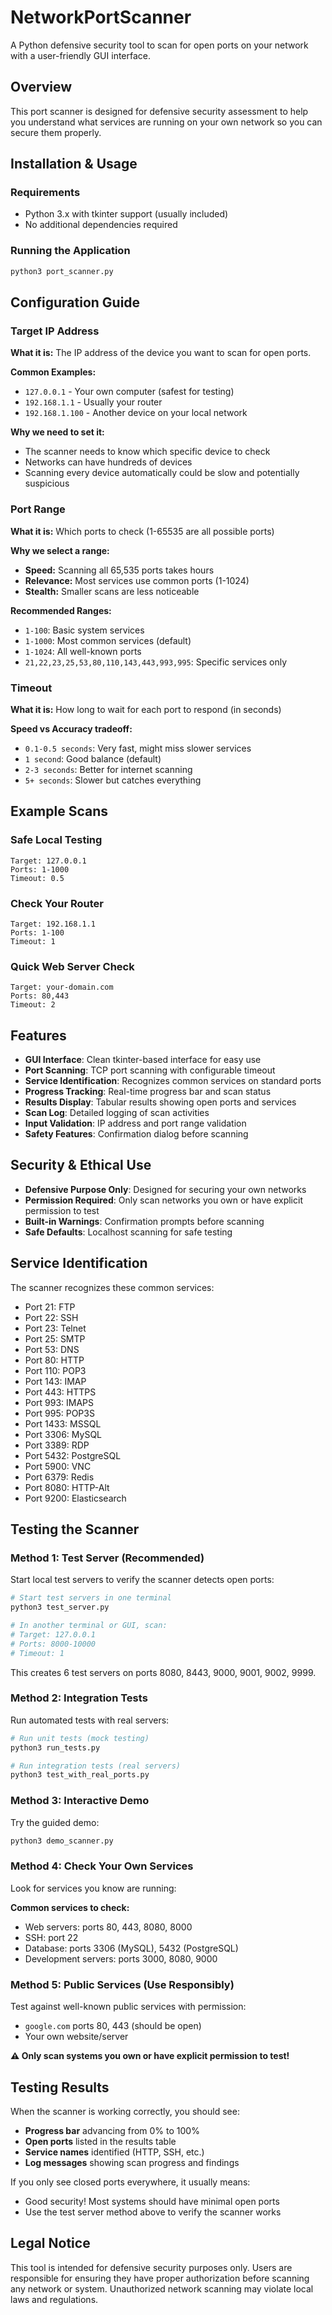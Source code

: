 # NetworkPortScanner
A Python defensive security tool to scan for open ports on your network with a user-friendly GUI interface.

## Overview
This port scanner is designed for defensive security assessment to help you understand what services are running on your own network so you can secure them properly.

## Installation & Usage

### Requirements
- Python 3.x with tkinter support (usually included)
- No additional dependencies required

### Running the Application
```bash
python3 port_scanner.py
```

## Configuration Guide

### Target IP Address
**What it is:** The IP address of the device you want to scan for open ports.

**Common Examples:**
- `127.0.0.1` - Your own computer (safest for testing)
- `192.168.1.1` - Usually your router
- `192.168.1.100` - Another device on your local network

**Why we need to set it:** 
- The scanner needs to know which specific device to check
- Networks can have hundreds of devices
- Scanning every device automatically could be slow and potentially suspicious

### Port Range
**What it is:** Which ports to check (1-65535 are all possible ports)

**Why we select a range:**
- **Speed:** Scanning all 65,535 ports takes hours
- **Relevance:** Most services use common ports (1-1024)
- **Stealth:** Smaller scans are less noticeable

**Recommended Ranges:**
- `1-100`: Basic system services
- `1-1000`: Most common services (default)
- `1-1024`: All well-known ports
- `21,22,23,25,53,80,110,143,443,993,995`: Specific services only

### Timeout
**What it is:** How long to wait for each port to respond (in seconds)

**Speed vs Accuracy tradeoff:**
- `0.1-0.5 seconds`: Very fast, might miss slower services
- `1 second`: Good balance (default)
- `2-3 seconds`: Better for internet scanning
- `5+ seconds`: Slower but catches everything

## Example Scans

### Safe Local Testing
```
Target: 127.0.0.1
Ports: 1-1000
Timeout: 0.5
```

### Check Your Router
```
Target: 192.168.1.1
Ports: 1-100
Timeout: 1
```

### Quick Web Server Check
```
Target: your-domain.com
Ports: 80,443
Timeout: 2
```

## Features
- **GUI Interface**: Clean tkinter-based interface for easy use
- **Port Scanning**: TCP port scanning with configurable timeout
- **Service Identification**: Recognizes common services on standard ports
- **Progress Tracking**: Real-time progress bar and scan status
- **Results Display**: Tabular results showing open ports and services
- **Scan Log**: Detailed logging of scan activities
- **Input Validation**: IP address and port range validation
- **Safety Features**: Confirmation dialog before scanning

## Security & Ethical Use
- **Defensive Purpose Only**: Designed for securing your own networks
- **Permission Required**: Only scan networks you own or have explicit permission to test
- **Built-in Warnings**: Confirmation prompts before scanning
- **Safe Defaults**: Localhost scanning for safe testing

## Service Identification
The scanner recognizes these common services:
- Port 21: FTP
- Port 22: SSH
- Port 23: Telnet
- Port 25: SMTP
- Port 53: DNS
- Port 80: HTTP
- Port 110: POP3
- Port 143: IMAP
- Port 443: HTTPS
- Port 993: IMAPS
- Port 995: POP3S
- Port 1433: MSSQL
- Port 3306: MySQL
- Port 3389: RDP
- Port 5432: PostgreSQL
- Port 5900: VNC
- Port 6379: Redis
- Port 8080: HTTP-Alt
- Port 9200: Elasticsearch

## Testing the Scanner

### Method 1: Test Server (Recommended)
Start local test servers to verify the scanner detects open ports:

```bash
# Start test servers in one terminal
python3 test_server.py

# In another terminal or GUI, scan:
# Target: 127.0.0.1
# Ports: 8000-10000  
# Timeout: 1
```

This creates 6 test servers on ports 8080, 8443, 9000, 9001, 9002, 9999.

### Method 2: Integration Tests
Run automated tests with real servers:

```bash
# Run unit tests (mock testing)
python3 run_tests.py

# Run integration tests (real servers)
python3 test_with_real_ports.py
```

### Method 3: Interactive Demo
Try the guided demo:

```bash
python3 demo_scanner.py
```

### Method 4: Check Your Own Services
Look for services you know are running:

**Common services to check:**
- Web servers: ports 80, 443, 8080, 8000
- SSH: port 22 
- Database: ports 3306 (MySQL), 5432 (PostgreSQL)
- Development servers: ports 3000, 8080, 9000

### Method 5: Public Services (Use Responsibly)
Test against well-known public services with permission:
- `google.com` ports 80, 443 (should be open)
- Your own website/server

**⚠️ Only scan systems you own or have explicit permission to test!**

## Testing Results
When the scanner is working correctly, you should see:
- **Progress bar** advancing from 0% to 100%
- **Open ports** listed in the results table
- **Service names** identified (HTTP, SSH, etc.)
- **Log messages** showing scan progress and findings

If you only see closed ports everywhere, it usually means:
- Good security! Most systems should have minimal open ports
- Use the test server method above to verify the scanner works

## Legal Notice
This tool is intended for defensive security purposes only. Users are responsible for ensuring they have proper authorization before scanning any network or system. Unauthorized network scanning may violate local laws and regulations.
